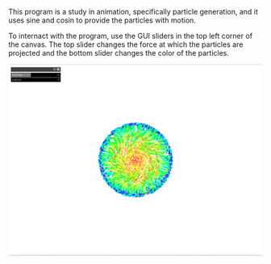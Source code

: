 This program is a study in animation, specifically particle generation, and it uses sine and cosin to provide the particles with motion. 

To internact with the program, use the GUI sliders in the top left corner of the canvas. The top slider changes the force at which the particles are projected and the bottom slider changes the color of the particles. 

![Screen Shot 2015-05-28 at 10.13.19 PM.png](https://github.com/Keldorado/complexParticles/blob/master/Assets/Screen%20Shot%202015-05-28%20at%2010.13.19%20PM.png)

